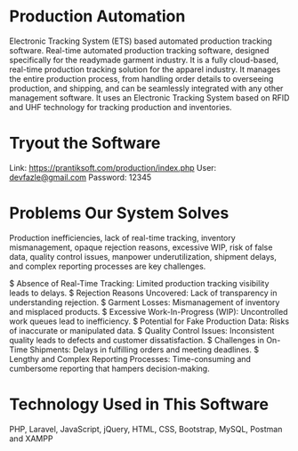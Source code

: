 # Production Automation
Electronic Tracking System (ETS) based automated production tracking software.
Real-time automated production tracking software, designed specifically for the readymade garment industry. It is a fully cloud-based, real-time production tracking solution for the apparel industry. It manages the entire production process, from handling order details to overseeing production, and shipping, and can be seamlessly integrated with any other management software. It uses an Electronic Tracking System based on RFID and UHF technology for tracking production and inventories.

# Tryout the Software
Link: https://prantiksoft.com/production/index.php
User: devfazle@gmail.com
Password: 12345

# Problems Our System Solves
Production inefficiencies, lack of real-time tracking, inventory mismanagement, opaque rejection reasons, excessive WIP, risk of false data, quality control issues, manpower underutilization, shipment delays, and complex reporting processes are key challenges.

$ Absence of Real-Time Tracking: Limited production tracking visibility leads to delays.
$ Rejection Reasons Uncovered: Lack of transparency in understanding rejection.
$ Garment Losses: Mismanagement of inventory and misplaced products.
$ Excessive Work-In-Progress (WIP): Uncontrolled work queues lead to inefficiency.
$ Potential for Fake Production Data: Risks of inaccurate or manipulated data.
$ Quality Control Issues: Inconsistent quality leads to defects and customer dissatisfaction.
$ Challenges in On-Time Shipments: Delays in fulfilling orders and meeting deadlines.
$ Lengthy and Complex Reporting Processes: Time-consuming and cumbersome reporting that hampers decision-making.

# Technology Used in This Software
PHP, Laravel, JavaScript, jQuery, HTML, CSS, Bootstrap, MySQL, Postman and XAMPP